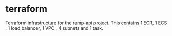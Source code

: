 # terraform 

Terraform infrastructure for the ramp-api project. This contains 1 ECR, 1 ECS , 1 load balancer, 1 VPC , 4 subnets and 1 task.